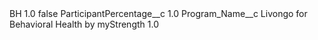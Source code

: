 <?xml version="1.0" encoding="UTF-8"?>
<CustomMetadata xmlns="http://soap.sforce.com/2006/04/metadata" xmlns:xsi="http://www.w3.org/2001/XMLSchema-instance" xmlns:xsd="http://www.w3.org/2001/XMLSchema">
    <label>BH 1.0</label>
    <protected>false</protected>
    <values>
        <field>ParticipantPercentage__c</field>
        <value xsi:type="xsd:double">1.0</value>
    </values>
    <values>
        <field>Program_Name__c</field>
        <value xsi:type="xsd:string">Livongo for Behavioral Health by myStrength 1.0</value>
    </values>
</CustomMetadata>
